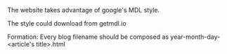 The website takes advantage of google's MDL style.

The style could download from getmdl.io

Formation:
Every blog filename should be composed as year-month-day-<article's title>.html